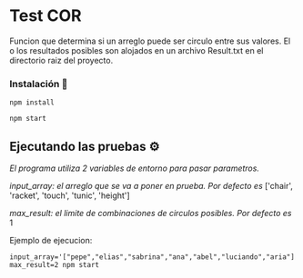 # Test COR

Funcion que determina si un arreglo puede ser circulo entre sus valores.
El o los resultados posibles son alojados en un archivo Result.txt en el directorio raiz del proyecto.

### Instalación 🔧

```
npm install
```
```
npm start
```

## Ejecutando las pruebas ⚙️

_El programa utiliza 2 variables de entorno para pasar parametros._

_input_array: el arreglo que se va a poner en prueba. Por defecto es_ ['chair', 'racket', 'touch', 'tunic', 'height']

_max_result: el limite de combinaciones de circulos posibles. Por defecto es_ 1

Ejemplo de ejecucion:
```
input_array='["pepe","elias","sabrina","ana","abel","luciando","aria"]' max_result=2 npm start
```